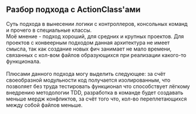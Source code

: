 ## Разбор подхода с ActionClass'ами

Суть подхода в вынесении логики с контроллеров,
консольных команд и прочего в специальные классы.
<br>
Моё мнение - подход хороший, для средних и крупных проектов.
Для проектов с конвеерным подходом данная архитектура не имеет смысла,
так как создание новых фич занимает не мало времени, связанных с кол-вом
файлов образующихся при реализации какого-то функционала.
<br>
<br>
Плюсами данного подхода могу выделить следующее: за счёт своеобразной модульности 
код получается изолированным, что позволяет без труда тестировать функционал что способствует
лёгкому внедрению методологии TDD, разработка в команде будет создавать меньше мердж конфликтов, 
за счёт того что, кол-во переплетающихся между собой файлов меньше. 
